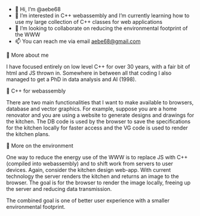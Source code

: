 - 👋 Hi, I’m @aebe68
- 👀 I’m interested in C++ webassembly and I’m currently learning how to use my large collection of C++ classes for web applications 
- 🌱 I’m looking to collaborate on reducing the environmental footprint of the WWW
- 📫 You can reach me via email aebe68@gmail.com

👋 More about me

I have focused entirely on low level C++ for over 30 years, with a fair bit of html and JS thrown in. 
Somewhere in between all that coding I also managed to get a PhD in data analysis and AI (1998). 

👀 C++ for webassembly

There are two main functionalities that I want to make available to browsers, database and vector graphics. 
For example, suppose you are a home renovator and you are using a website to generate designs and drawings for the kitchen. 
The DB code is used by the browser to save the specifications for the kitchen locally for faster access and the VG code is used to render the kitchen plans. 

🌱 More on the environment
 
One way to reduce the energy use of the WWW is to replace JS with C++ (compiled into webassembly) and to shift work from servers to user devices. 
Again, consider the kitchen design web-app. With current technology the server renders the kitchen and returns an image to the browser. 
The goal is for the browser to render the image locally, freeing up the server and reducing data transmission. 

The combined goal is one of better user experience with a smaller environmental footprint. 

<!---
aebe68/aebe68 is a ✨ special ✨ repository because its `README.md` (this file) appears on your GitHub profile.
You can click the Preview link to take a look at your changes.
--->
